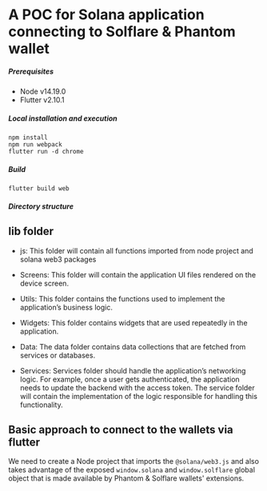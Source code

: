 # A POC for Solana application connecting to Solflare & Phantom wallet

##### Prerequisites

 - Node v14.19.0
 - Flutter v2.10.1

##### Local installation and execution
```
npm install
npm run webpack
flutter run -d chrome
```

##### Build
`flutter build web`

##### Directory structure

## lib folder

 - js: This folder will contain all functions imported from node project and solana web3 packages
 
 - Screens: This folder will contain the application UI files rendered on the device screen.

 - Utils: This folder contains the functions used to implement the application’s business logic.

 - Widgets: This folder contains widgets that are used repeatedly in the application.

 - Data: The data folder contains data collections that are fetched from services or databases.

 - Services: Services folder should handle the application’s networking logic. For example, once a user gets authenticated, the application needs to update the backend with the access token. The service folder will contain the implementation of the logic responsible for handling this functionality.


## Basic approach to connect to the wallets via flutter

We need to create a Node project that imports the `@solana/web3.js` and also takes advantage of the exposed `window.solana` and `window.solflare` global object that is made available by Phantom & Solflare wallets' extensions.